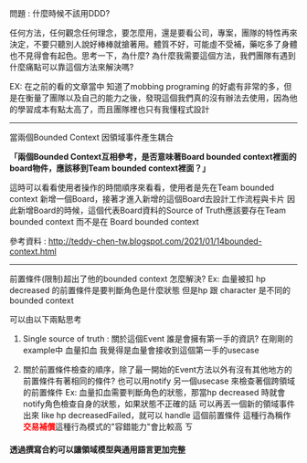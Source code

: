 問題 : 什麼時候不該用DDD?

任何方法，任何觀念任何理念，要怎麼用，還是要看公司，專案，團隊的特性再來決定，不要只聽別人說好棒棒就搶著用。體質不好，可能虛不受補，藥吃多了身體也不見得會有起色。思考一下，為什麼?
為什麼我需要這個方法，我們團隊有遇到什麼痛點可以靠這個方法來解決嗎?

EX: 在之前的看的文章當中 知道了mobbing programing 的好處有非常的多，但是在衡量了團隊以及自己的能力之後，發現這個我們真的沒有辦法去使用，因為他的學習成本有點太高了，而且團隊裡也只有我懂程式設計

***

當兩個Bounded Context 因領域事件產生耦合

**「兩個Bounded Context互相參考，是否意味著Board bounded context裡面的board物件，應該移到Team bounded context裡面？」**

這時可以看看使用者操作的時間順序來看看，使用者是先在Team bounded context 新增一個Board，接著才進入新增的這個Board去設計工作流程與卡片
因此新增Board的時候，這個代表Board資料的Source of Truth應該要存在Team bounded context 而不是在 Board bounded context

參考資料 : http://teddy-chen-tw.blogspot.com/2021/01/14bounded-context.html

***

前置條件(限制)超出了他的bounded context 怎麼解決?
Ex: 血量被扣 hp decreased 的前置條件是要判斷角色是什麼狀態
但是hp 跟 character 是不同的bounded context

可以由以下兩點思考 
1. Single source of truth : 關於這個Event 誰是會擁有第一手的資訊?
在剛剛的example中 血量扣血 我覺得是血量會接收到這個第一手的usecase

2. 關於前置條件檢查的順序，除了最一開始的Event方法以外有沒有其他地方的前置條件有著相同的條件? 也可以用notify 另一個usecase 來檢查著個跨領域的前置條件
	Ex: 血量扣血需要判斷角色的狀態，那當hp decreased 時就會notify角色檢查自身的狀態，如果狀態不正確的話 可以再丟一個新的領域事件出來 like hp decreasedFailed，就可以 handle 這個前置條件
	這種行為稱作<font color=red>**交易補償**</font>這種行為模式的"容錯能力"會比較高
	ㄎ
#### 透過撰寫合約可以讓領域模型與通用語言更加完整 

